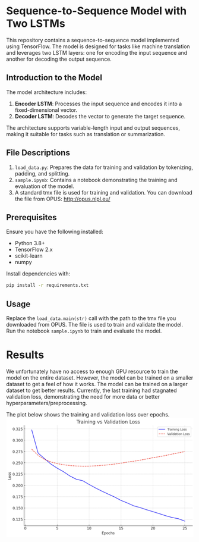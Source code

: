 # Sequence-to-Sequence Model with Two LSTMs

This repository contains a sequence-to-sequence model implemented using TensorFlow. The model is designed for tasks like machine translation and leverages two LSTM layers: one for encoding the input sequence and another for decoding the output sequence.

## Introduction to the Model

The model architecture includes:
1. **Encoder LSTM**: Processes the input sequence and encodes it into a fixed-dimensional vector.
2. **Decoder LSTM**: Decodes the vector to generate the target sequence.

The architecture supports variable-length input and output sequences, making it suitable for tasks such as translation or summarization.

## File Descriptions

1. `load_data.py`: Prepares the data for training and validation by tokenizing, padding, and splitting.
2. `sample.ipynb`: Contains a notebook demonstrating the training and evaluation of the model.
3. A standard tmx file is used for training and validation. You can download the file from OPUS: http://opus.nlpl.eu/
## Prerequisites

Ensure you have the following installed:
- Python 3.8+
- TensorFlow 2.x
- scikit-learn
- numpy

Install dependencies with:
```bash
pip install -r requirements.txt
```

## Usage
Replace the ```load_data.main(str)``` call with the path to the tmx file you downloaded from OPUS. The file is used to train and validate the model.
Run the notebook `sample.ipynb` to train and evaluate the model.

# Results
We unfortunately have no access to enough GPU resource to train the model on the entire dataset. However, the model can be trained on a smaller dataset to get a feel of how it works. The model can be trained on a larger dataset to get better results.
Currently, the last training had stagnated validation loss, demonstrating the need for more data or better hyperparameters/preprocessing.

The plot below shows the training and validation loss over epochs.
<img src=loss_val_loss.png>